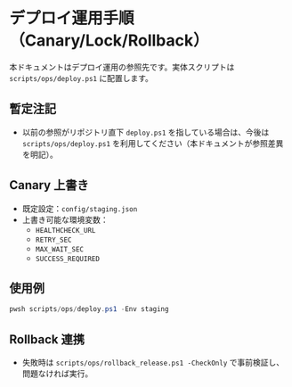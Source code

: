 # デプロイ運用手順（Canary/Lock/Rollback）

本ドキュメントはデプロイ運用の参照先です。実体スクリプトは `scripts/ops/deploy.ps1` に配置します。

## 暫定注記
- 以前の参照がリポジトリ直下 `deploy.ps1` を指している場合は、今後は `scripts/ops/deploy.ps1` を利用してください（本ドキュメントが参照差異を明記）。

## Canary 上書き
- 既定設定：`config/staging.json`
- 上書き可能な環境変数：
  - `HEALTHCHECK_URL`
  - `RETRY_SEC`
  - `MAX_WAIT_SEC`
  - `SUCCESS_REQUIRED`

## 使用例
```powershell
pwsh scripts/ops/deploy.ps1 -Env staging
```

## Rollback 連携
- 失敗時は `scripts/ops/rollback_release.ps1 -CheckOnly` で事前検証し、問題なければ実行。